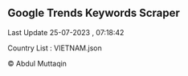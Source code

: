 

## Google Trends Keywords Scraper 
 
Last Update 25-07-2023 , 07:18:42

Country List :
VIETNAM.json



© Abdul Muttaqin 
